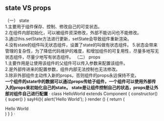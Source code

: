 ## state VS props
（一） state   
   1.主要用于组件保存、控制、修改自己的可变状态。   
   2.在组件内部初始化，可以被组件资深修改，外部不能访问也不能修改。   
   3.通过this.setState方法进行更新，setState会导致组件重新渲染。   
   4.没有state的组件叫无状态组件，设置了state的叫做有状态组件。
   5.状态会带来管理的复杂性，为了降低代码维护的难度，和增加组件的可复用性，尽量多地写无状态组件，尽量少地写有状态组件。
（二） props   
   1.主要作用是让使用该组件的父组件可以传入参数来配置该组件。   
   2.是外部传进来的配置参数，组件内部无法控制也无法修改。   
   3.除非外部组件主动传入新的props，否则组件的props永远保持不变。   
**一个组件的state中的数据可以通过props传给子组件，一个组件可以使用外部传入的props来初始化自己的state。**
**state是让组件控制自己的状态，props是让外部对组件自己进行配置**
·
   class HelloWorld extends Component {
      constructor(){
         super()
      }
      sayHi(){
         alert('Hello World');
      }
      render () {
       return (
         <div onClick={this.sayHi.bind(this)}>Hello World</div>
       )
     }
   }
·
